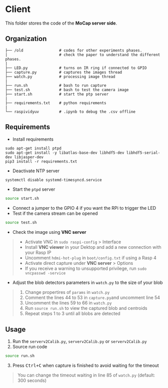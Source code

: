 # Client

This folder stores the code of the **MoCap server side**.

## Organization

    ├── /old                # codes for other experiments phases. 
    |                       # check the paper to understand the different phases.
    |
    ├── LED.py              # turns on IR ring if connected to GPIO
    ├── capture.py          # captures the images thread
    ├── watch.py            # processing image thread  
    |
    ├── run.sh              # bash to run capture
    ├── test.sh             # bash to test the camera image
    ├── start.sh            # start the ptp server
    |
    ├── requirements.txt    # python requirements
    |
    └── raspividyuv         # .ipynb to debug the .csv offline



## Requirements

- Install requirements
``` shell 
sudo apt-get install ptpd
sudo apt-get install -y libatlas-base-dev libhdf5-dev libhdf5-serial-dev libjasper-dev
pip3 install -r requirements.txt
```

- Deactivate NTP server
``` bash
systemctl disable systemd-timesyncd.service
```

- Start the `ptpd` server
``` bash
source start.sh
```
- Connect a jumper to the GPIO 4 if you want the RPi to trigger the LED
- Test if the camera stream can be opened
``` bash
source test.sh
```
- Check the image using **VNC server** 
>    * Activate VNC in `sudo raspi-config` > Interface
>    * Install **VNC viewer** in your Dektop and add a new connection with your Rasp IP
>    * Uncomment `hdmi-hot-plug` in `boot/config.txt` if using a Rasp 4
>    * Activate direct capture under **VNC server** > Options
>    * If you receive a warning to unsupported privilege, run `sudo vncpasswd -service`
- Adjust the blob detectors parameters in `watch.py` to the size of your blob
>    1) Change propertires of `params` in `watch.py`
>    1) Comment the lines 44 to 53 in `capture.py`and uncomment line 54
>    2) Uncomment the lines 59 to 66 in `watch.py`
>    3) Run `source run.sh` to view the captured blob and centroids
>    4) Repeat steps 1 to 3 until all blobs are detected


## Usage

1) Run the `serverv2Calib.py`, `serverv2Calib.py` or `serverv2Calib.py`
2) Source run code
``` bash
source run.sh
```
3) Press <kbd>Ctrl+C</kbd> when capture is finished to avoid waiting for the timeout
> You can change the timeout waiting in line 85 of `watch.py` (default: 300 seconds)
